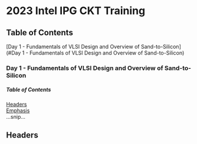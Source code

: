 # 2023 Intel IPG CKT Training

## Table of Contents
[Day 1 - Fundamentals of VLSI Design and Overview of Sand-to-Silicon](#Day 1 - Fundamentals of VLSI Design and Overview of Sand-to-Silicon)

### Day 1 - Fundamentals of VLSI Design and Overview of Sand-to-Silicon



##### Table of Contents  
[Headers](#headers)  
[Emphasis](#emphasis)  
...snip...    
<a name="headers"/>
## Headers
